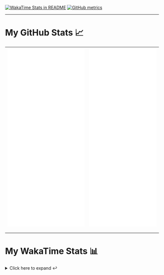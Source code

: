 [![WakaTime Stats in README](https://github.com/LOsioChico/LOsioChico/actions/workflows/waka.yml/badge.svg)](https://github.com/LOsioChico/LOsioChico/actions/workflows/waka.yml) [![GitHub metrics](https://github.com/LOsioChico/LOsioChico/actions/workflows/metrics.yml/badge.svg)](https://github.com/LOsioChico/LOsioChico/actions/workflows/metrics.yml)

---

# My GitHub Stats 📈

| ![](./assets/metrics.svg) | ![](./assets/metrics2.svg) |
| ------------------------- | -------------------------- |

---

# My WakaTime Stats 📊

<details>
<summary>Click here to expand ↩️</summary>
<br>

<!--START_SECTION:waka-->
![Code Time](http://img.shields.io/badge/Code%20Time-1%2C737%20hrs%2038%20mins-blue)

![Lines of code](https://img.shields.io/badge/From%20Hello%20World%20I%27ve%20Written-341.0%20thousand%20lines%20of%20code-blue)

**🐱 My GitHub Data** 

> 📦 546.3 kB Used in GitHub's Storage 
 > 
> 🚫 Not Opted to Hire
 > 
> 📜 18 Public Repositories 
 > 
> 🔑 29 Private Repositories 
 > 
**I'm a Night 🦉** 

```text
🌞 Morning                587 commits         ████░░░░░░░░░░░░░░░░░░░░░   14.74 % 
🌆 Daytime                1219 commits        ████████░░░░░░░░░░░░░░░░░   30.61 % 
🌃 Evening                1329 commits        ████████░░░░░░░░░░░░░░░░░   33.38 % 
🌙 Night                  847 commits         █████░░░░░░░░░░░░░░░░░░░░   21.27 % 
```
📅 **I'm Most Productive on Thursday** 

```text
Monday                   559 commits         ████░░░░░░░░░░░░░░░░░░░░░   14.04 % 
Tuesday                  623 commits         ████░░░░░░░░░░░░░░░░░░░░░   15.65 % 
Wednesday                452 commits         ███░░░░░░░░░░░░░░░░░░░░░░   11.35 % 
Thursday                 727 commits         █████░░░░░░░░░░░░░░░░░░░░   18.26 % 
Friday                   606 commits         ████░░░░░░░░░░░░░░░░░░░░░   15.22 % 
Saturday                 684 commits         ████░░░░░░░░░░░░░░░░░░░░░   17.18 % 
Sunday                   331 commits         ██░░░░░░░░░░░░░░░░░░░░░░░   08.31 % 
```


📊 **This Week I Spent My Time On** 

```text
💬 Programming Languages: 
TypeScript               31 hrs 22 mins      █████████████████░░░░░░░░   66.30 % 
Scala                    7 hrs 35 mins       ████░░░░░░░░░░░░░░░░░░░░░   16.05 % 
SQL                      5 hrs 14 mins       ███░░░░░░░░░░░░░░░░░░░░░░   11.09 % 
YAML                     56 mins             ░░░░░░░░░░░░░░░░░░░░░░░░░   01.99 % 
Other                    31 mins             ░░░░░░░░░░░░░░░░░░░░░░░░░   01.12 % 
```

**I Mostly Code in TypeScript** 

```text
TypeScript               27 repos            █████████████░░░░░░░░░░░░   52.94 % 
Scala                    5 repos             ██░░░░░░░░░░░░░░░░░░░░░░░   09.80 % 
Python                   3 repos             █░░░░░░░░░░░░░░░░░░░░░░░░   05.88 % 
Java                     2 repos             █░░░░░░░░░░░░░░░░░░░░░░░░   03.92 % 
Astro                    2 repos             █░░░░░░░░░░░░░░░░░░░░░░░░   03.92 % 
```




 Last Updated on 21/09/2024 00:58:09 UTC
<!--END_SECTION:waka-->

## </details>
